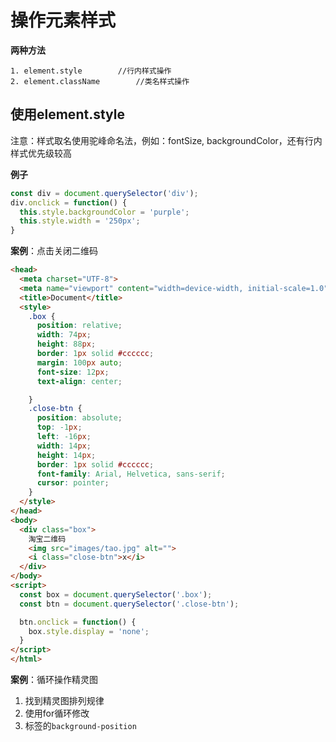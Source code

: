# 操作元素样式


**两种方法**

	1. element.style		//行内样式操作
	2. element.className		//类名样式操作



## 使用element.style

注意：样式取名使用驼峰命名法，例如：fontSize, backgroundColor，还有行内样式优先级较高

**例子**

```js
const div = document.querySelector('div');
div.onclick = function() {
  this.style.backgroundColor = 'purple';
  this.style.width = '250px';
}
```

**案例**：点击关闭二维码

```html
<head>
  <meta charset="UTF-8">
  <meta name="viewport" content="width=device-width, initial-scale=1.0">
  <title>Document</title>
  <style>
    .box {
      position: relative;
      width: 74px;
      height: 88px;
      border: 1px solid #cccccc;
      margin: 100px auto;
      font-size: 12px;
      text-align: center;

    }
    .close-btn {
      position: absolute;
      top: -1px;
      left: -16px;
      width: 14px;
      height: 14px;
      border: 1px solid #cccccc;
      font-family: Arial, Helvetica, sans-serif;
      cursor: pointer;
    }
  </style>
</head>
<body>
  <div class="box">
    淘宝二维码
    <img src="images/tao.jpg" alt="">
    <i class="close-btn">x</i>
  </div>
</body>
<script>
  const box = document.querySelector('.box');
  const btn = document.querySelector('.close-btn');

  btn.onclick = function() {
    box.style.display = 'none';
  }
</script>
</html>
```




**案例**：循环操作精灵图

1. 找到精灵图排列规律
2. 使用for循环修改<li>标签的`background-position`
